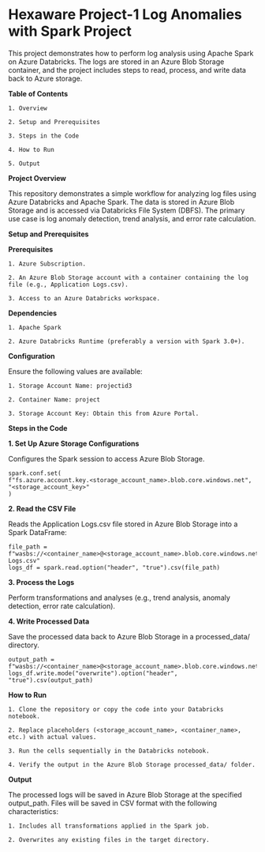 # Hexaware Project-1 Log Anomalies with Spark Project

This project demonstrates how to perform log analysis using Apache Spark on Azure Databricks. The logs are stored in an Azure Blob Storage container, and the project includes steps to read, process, and write data back to Azure storage.


**Table of Contents**

    1. Overview
    
    2. Setup and Prerequisites
    
    3. Steps in the Code
    
    4. How to Run
    
    5. Output


**Project Overview**

This repository demonstrates a simple workflow for analyzing log files using Azure Databricks and Apache Spark. The data is stored in Azure Blob Storage and is accessed via Databricks File System (DBFS). The primary use case is log anomaly detection, trend analysis, and error rate calculation.

**Setup and Prerequisites**

**Prerequisites**

    1. Azure Subscription.
    
    2. An Azure Blob Storage account with a container containing the log file (e.g., Application Logs.csv).
    
    3. Access to an Azure Databricks workspace.

**Dependencies**

    1. Apache Spark
    
    2. Azure Databricks Runtime (preferably a version with Spark 3.0+).


**Configuration**

Ensure the following values are available:

    1. Storage Account Name: projectid3
    
    2. Container Name: project
    
    3. Storage Account Key: Obtain this from Azure Portal.


**Steps in the Code**

**1. Set Up Azure Storage Configurations**

Configures the Spark session to access Azure Blob Storage.

    spark.conf.set(
    f"fs.azure.account.key.<storage_account_name>.blob.core.windows.net",
    "<storage_account_key>"
    )

**2. Read the CSV File**

Reads the Application Logs.csv file stored in Azure Blob Storage into a Spark DataFrame:

    file_path = f"wasbs://<container_name>@<storage_account_name>.blob.core.windows.net/Application Logs.csv"
    logs_df = spark.read.option("header", "true").csv(file_path)


**3. Process the Logs**

Perform transformations and analyses (e.g., trend analysis, anomaly detection, error rate calculation).


**4. Write Processed Data**

Save the processed data back to Azure Blob Storage in a processed_data/ directory.

    output_path = f"wasbs://<container_name>@<storage_account_name>.blob.core.windows.net/processed_data/"
    logs_df.write.mode("overwrite").option("header", "true").csv(output_path)


**How to Run**

    1. Clone the repository or copy the code into your Databricks notebook.
    
    2. Replace placeholders (<storage_account_name>, <container_name>, etc.) with actual values.
    
    3. Run the cells sequentially in the Databricks notebook.
    
    4. Verify the output in the Azure Blob Storage processed_data/ folder.


**Output**

The processed logs will be saved in Azure Blob Storage at the specified output_path. Files will be saved in CSV format with the following characteristics:

    1. Includes all transformations applied in the Spark job.
    
    2. Overwrites any existing files in the target directory.
